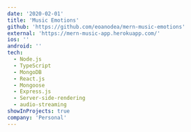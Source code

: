 ```yaml
---
date: '2020-02-01'
title: 'Music Emotions'
github: 'https://github.com/eoanodea/mern-music-emotions'
external: 'https://mern-music-app.herokuapp.com/'
ios: ''
android: ''
tech:
  - Node.js
  - TypeScript
  - MongoDB
  - React.js
  - Mongoose
  - Express.js
  - Server-side-rendering
  - audio-streaming
showInProjects: true
company: 'Personal'
---
```

